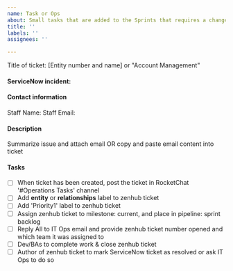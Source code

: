 ```yaml
---
name: Task or Ops
about: Small tasks that are added to the Sprints that requires a change to any repos
title: ''
labels: ''
assignees: ''

---
```

Title of ticket: [Entity number and name] or "Account Management"

#### ServiceNow incident:
#### Contact information
Staff Name:
Staff Email:

#### Description
Summarize issue and attach email OR copy and paste email content into ticket

#### Tasks
- [ ] When ticket has been created, post the ticket in RocketChat '#Operations Tasks' channel
- [ ] Add **entity** or **relationships** label to zenhub ticket
- [ ] Add 'Priority1' label to zenhub ticket
- [ ] Assign zenhub ticket to milestone: current, and place in pipeline: sprint backlog
- [ ] Reply All to IT Ops email and provide zenhub ticket number opened and which team it was assigned to
- [ ] Dev/BAs to complete work & close zenhub ticket
- [ ] Author of zenhub ticket to mark ServiceNow ticket as resolved or ask IT Ops to do so

